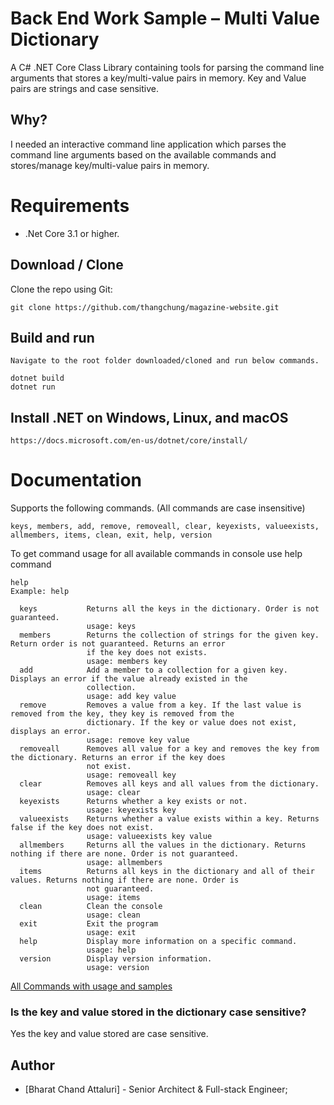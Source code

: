 ﻿# Back End Work Sample – Multi Value Dictionary
A C# .NET Core Class Library containing tools for parsing the command line arguments that stores a key/multi-value pairs in memory. 
Key and Value pairs are strings and case sensitive.

## Why?
I needed an interactive command line application which parses the command line arguments based on the available commands and 
stores/manage key/multi-value pairs in memory.

# Requirements
- .Net Core 3.1 or higher.

## Download / Clone

Clone the repo using Git:

`git clone https://github.com/thangchung/magazine-website.git`

## Build and run
```
Navigate to the root folder downloaded/cloned and run below commands.

dotnet build
dotnet run
```

## Install .NET on Windows, Linux, and macOS
`https://docs.microsoft.com/en-us/dotnet/core/install/`

# Documentation
Supports the following commands. (All commands are case insensitive)

```
keys, members, add, remove, removeall, clear, keyexists, valueexists, allmembers, items, clean, exit, help, version
```

To get command usage for all available commands in console use help command

```
help 
Example: help

  keys           Returns all the keys in the dictionary. Order is not guaranteed.
                 usage: keys
  members        Returns the collection of strings for the given key. Return order is not guaranteed. Returns an error
                 if the key does not exists.
                 usage: members key
  add            Add a member to a collection for a given key. Displays an error if the value already existed in the
                 collection.
                 usage: add key value
  remove         Removes a value from a key. If the last value is removed from the key, they key is removed from the
                 dictionary. If the key or value does not exist, displays an error.
                 usage: remove key value
  removeall      Removes all value for a key and removes the key from the dictionary. Returns an error if the key does
                 not exist.
                 usage: removeall key
  clear          Removes all keys and all values from the dictionary.
                 usage: clear
  keyexists      Returns whether a key exists or not.
                 usage: keyexists key
  valueexists    Returns whether a value exists within a key. Returns false if the key does not exist.
                 usage: valueexists key value
  allmembers     Returns all the values in the dictionary. Returns nothing if there are none. Order is not guaranteed.
                 usage: allmembers
  items          Returns all keys in the dictionary and all of their values. Returns nothing if there are none. Order is
                 not guaranteed.
                 usage: items
  clean          Clean the console
                 usage: clean
  exit           Exit the program
                 usage: exit
  help           Display more information on a specific command.
                 usage: help
  version        Display version information.
                 usage: version
```

[All Commands with usage and samples](./Documentation/DetailedCommands.md)

### Is the key and value stored in the dictionary case sensitive?
Yes the key and value stored are case sensitive.

## Author
- [Bharat Chand Attaluri] - Senior Architect & Full-stack Engineer;

